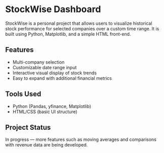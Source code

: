 # StockWise Dashboard

StockWise is a personal project that allows users to visualize historical stock performance for selected companies over a custom time range. It is built using Python, Matplotlib, and a simple HTML front-end.

## Features
- Multi-company selection
- Customizable date range input
- Interactive visual display of stock trends
- Easy to expand with additional financial metrics

## Tools Used
- Python (Pandas, yfinance, Matplotlib)
- HTML/CSS (basic UI structure)

## Project Status
In progress — more features such as moving averages and comparisons with revenue data are being developed.

